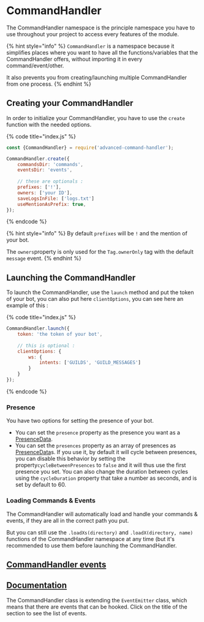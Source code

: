 # CommandHandler

The CommandHandler namespace is the principle namespace you have to use throughout your project to access every features of the module.

{% hint style="info" %}
`CommandHandler` is a namespace because it simplifies places where you want to have all the functions/variables that the CommandHandler offers, without importing it in every command/event/other.

It also prevents you from creating/launching multiple CommandHandler from one process.
{% endhint %}

## Creating your CommandHandler

In order to initialize your CommandHandler, you have to use the `create` function with the needed options.

{% code title="index.js" %}
```javascript
const {CommandHandler} = require('advanced-command-handler');

CommandHandler.create({
    commandsDir: 'commands',
    eventsDir: 'events',
    
    // these are optionals :
    prefixes: ['!'],
    owners: ['your ID'],
    saveLogsInFile: ['logs.txt']
    useMentionAsPrefix: true,
});
```
{% endcode %}

{% hint style="info" %}
By default `prefixes` will be `!` and the mention of your bot.

The `owners`property is only used for the `Tag.ownerOnly` tag with the default `message` event.
{% endhint %}

## Launching the CommandHandler

To launch the CommandHandler, use the `launch` method and put the token of your bot, you can also put here `clientOptions`, you can see here an example of this :

{% code title="index.js" %}
```javascript
CommandHandler.launch({
    token: 'the token of your bot',
    
    // this is optional :
    clientOptions: {
        ws: {
            intents: ['GUILDS', 'GUILD_MESSAGES']
        }
    }
});
```
{% endcode %}

### Presence

You have two options for setting the presence of your bot.

* You can set the `presence` property as the presence you want as a [PresenceData](https://discord.js.org/#/docs/main/stable/typedef/PresenceData).
* You can set the `presences` property as an array of presences as [PresenceData](https://discord.js.org/#/docs/main/stable/typedef/PresenceData)s. If you use it, by default it will cycle between presences, you can disable this behavior by setting the property`cycleBetweenPresences` to `false` and it will thus use the first presence you set. You can also change the duration between cycles using the `cycleDuration` property that take a number as seconds, and is set by default to 60.

### Loading Commands & Events

The CommandHandler will automatically load and handle your commands & events, if they are all in the correct path you put.

But you can still use the `.loadXs(directory)` and `.loadX(directory, name)` functions of the CommandHandler namespace at any time \(but it's recommended to use them before launching the CommandHandler.

## [CommandHandler events](https://advanced-command-handler.github.io/docs/modules/CommandHandler.html#CommandHandlerEvents)

## [Documentation](https://advanced-command-handler.github.io/docs/modules/CommandHandler.html)

The CommandHandler class is extending the `EventEmitter` class, which means that there are events that can be hooked. Click on the title of the section to see the list of events.


